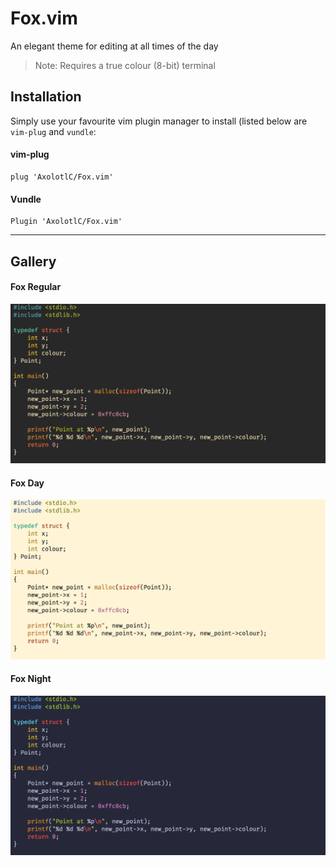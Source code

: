 # Fox.vim

An elegant theme for editing at all times of the day
> Note: Requires a true colour (8-bit) terminal

## Installation
Simply use your favourite vim plugin manager to install (listed below are `vim-plug` and `vundle`:

#### vim-plug
```
plug 'AxolotlC/Fox.vim'
```
#### Vundle
```
Plugin 'AxolotlC/Fox.vim'
```

---
## Gallery
#### Fox Regular
![Fox Regular](gallery/fox-regular.png)
#### Fox Day
![Fox Day](gallery/fox-day.png)
#### Fox Night
![Fox Night](gallery/fox-night.png)


